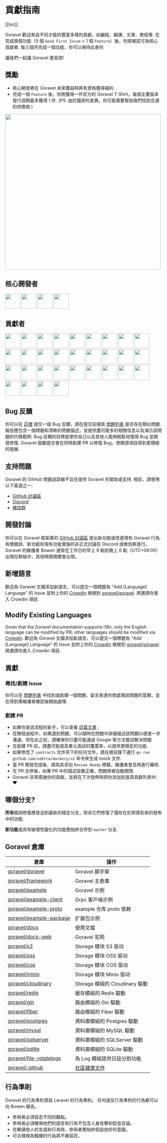 # 貢獻指南

[[toc]]

Goravel 歡迎來自不同才能的豐富多樣的貢獻，如編程、翻譯、文章、教程等. 在完成兩個功能（5 個 `Good First Issue` = 1 個 `Feature`）後，你將被認可為核心貢獻者. 每三個月完成一個功能，你可以保持此身份.

讓我們一起讓 Goravel 更高效!

## 獎勵

- 核心開發者在 Goravel 未來獲益時將有資格獲得福利.
- 完成一個 `Feature` 後，你將獲得一件官方的 Goravel T-Shirt，每個主要版本發行週期最多獲得 1 件. (PS: 由於國家的差異，你可能需要幫助我們找到合適的供應商.)

<p align="left"><img src="/t-shirt.jpg" width="500"></p>

## 核心開發者

<div class="flex flex-wrap gap-2 mt-5" :class="$style.contributors"><a href="https://github.com/hwbrzzl" target="_blank"><img src="https://avatars.githubusercontent.com/u/24771476?v=4" width="48" height="48"></a>
<a href="https://github.com/DevHaoZi" target="_blank"><img src="https://avatars.githubusercontent.com/u/115467771?v=4" width="48" height="48"></a>
<a href="https://github.com/kkumar-gcc" target="_blank"><img src="https://avatars.githubusercontent.com/u/84431594?v=4" width="48" height="48"></a>
<a href="https://github.com/almas-x" target="_blank"><img src="https://avatars.githubusercontent.com/u/9382335?v=4" width="48" height="48"></a>
</div>

## 貢獻者

<div class="flex flex-wrap gap-2 mt-5" :class="$style.contributors"><a href="https://github.com/merouanekhalili" target="_blank"><img src="https://avatars.githubusercontent.com/u/1122628?v=4" width="48" height="48"></a>
<a href="https://github.com/hongyukeji" target="_blank"><img src="https://avatars.githubusercontent.com/u/23145983?v=4" width="48" height="48"></a>
<a href="https://github.com/sidshrivastav" target="_blank"><img src="https://avatars.githubusercontent.com/u/28773690?v=4" width="48" height="48"></a>
<a href="https://github.com/Juneezee" target="_blank"><img src="https://avatars.githubusercontent.com/u/20135478?v=4" width="48" height="48"></a>
<a href="https://github.com/dragoonchang" target="_blank"><img src="https://avatars.githubusercontent.com/u/1432336?v=4" width="48" height="48"></a>
<a href="https://github.com/dhanusaputra" target="_blank"><img src="https://avatars.githubusercontent.com/u/35093673?v=4" width="48" height="48"></a>
<a href="https://github.com/mauri870" target="_blank"><img src="https://avatars.githubusercontent.com/u/10168637?v=4" width="48" height="48"></a>
<a href="https://github.com/Marian0" target="_blank"><img src="https://avatars.githubusercontent.com/u/624592?v=4" width="48" height="48"></a>
<a href="https://github.com/ahmed3mar" target="_blank"><img src="https://avatars.githubusercontent.com/u/12982325?v=4" width="48" height="48"></a>
<a href="https://github.com/flc1125" target="_blank"><img src="https://avatars.githubusercontent.com/u/14297703?v=4" width="48" height="48"></a>
<a href="https://github.com/zzpwestlife" target="_blank"><img src="https://avatars.githubusercontent.com/u/12382180?v=4" width="48" height="48"></a>
<a href="https://github.com/juantarrel" target="_blank"><img src="https://avatars.githubusercontent.com/u/7213379?v=4" width="48" height="48"></a>
<a href="https://github.com/Kamandlou" target="_blank"><img src="https://avatars.githubusercontent.com/u/77993374?v=4" width="48" height="48"></a>
<a href="https://github.com/livghit" target="_blank"><img src="https://avatars.githubusercontent.com/u/108449432?v=4" width="48" height="48"></a>
<a href="https://github.com/jeff87218" target="_blank"><img src="https://avatars.githubusercontent.com/u/29706585?v=4" width="48" height="48"></a>
<a href="https://github.com/shayan-yousefi" target="_blank"><img src="https://avatars.githubusercontent.com/u/19957980?v=4" width="48" height="48"></a>
<a href="https://github.com/zxdstyle" target="_blank"><img src="https://avatars.githubusercontent.com/u/38398954?v=4" width="48" height="48"></a>
<a href="https://github.com/milwad-dev" target="_blank"><img src="https://avatars.githubusercontent.com/u/98118400?v=4" width="48" height="48"></a>
<a href="https://github.com/mdanialr" target="_blank"><img src="https://avatars.githubusercontent.com/u/48054961?v=4" width="48" height="48"></a>
<a href="https://github.com/KlassnayaAfrodita" target="_blank"><img src="https://avatars.githubusercontent.com/u/113383200?v=4" width="48" height="48"></a>
<a href="https://github.com/YlanzinhoY" target="_blank"><img src="https://avatars.githubusercontent.com/u/102574758?v=4" width="48" height="48"></a>
<a href="https://github.com/gouguoyin" target="_blank"><img src="https://avatars.githubusercontent.com/u/13517412?v=4" width="48" height="48"></a>
<a href="https://github.com/dzham" target="_blank"><img src="https://avatars.githubusercontent.com/u/10853451?v=4" width="48" height="48"></a>
<a href="https://github.com/praem90" target="_blank"><img src="https://avatars.githubusercontent.com/u/6235720?v=4" width="48" height="48"></a>
<a href="https://github.com/vendion" target="_blank"><img src="https://avatars.githubusercontent.com/u/145018?v=4" width="48" height="48"></a>
<a href="https://github.com/tzsk" target="_blank"><img src="https://avatars.githubusercontent.com/u/13273787?v=4" width="48" height="48"></a>
<a href="https://github.com/ycb1986" target="_blank"><img src="https://avatars.githubusercontent.com/u/12908032?v=4" width="48" height="48"></a>
<a href="https://github.com/BadJacky" target="_blank"><img src="https://avatars.githubusercontent.com/u/113529280?v=4" width="48" height="48"></a>
<a href="https://github.com/NiteshSingh17" target="_blank"><img src="https://avatars.githubusercontent.com/u/79739154?v=4" width="48" height="48"></a>
<a href="https://github.com/alfanzain" target="_blank"><img src="https://avatars.githubusercontent.com/u/4216529?v=4" width="48" height="48"></a>
<a href="https://github.com/oprudkyi" target="_blank"><img src="https://avatars.githubusercontent.com/u/3018472?v=4" width="48" height="48"></a>

</div>

## Bug 反饋

你可以在 [這裡](https://github.com/goravel/goravel/issues/new?assignees=&labels=%E2%98%A2%EF%B8%8F+Bug%2Cbug&projects=&template=bug_report.yml&title=%F0%9F%90%9B+%5BBug%5D+) 提交一個 Bug 反饋，請在提交前搜索 [問題列表](https://github.com/goravel/goravel/issues?q=is%3Aissue) 是否存在類似問題. 報告應包含一個標題和清晰的問題描述，並提供盡可能多的相關信息以及演示該問題的代碼範例. Bug 反饋的目標是使你自己以及其他人能夠輕鬆地復現 Bug 並開發修復. Goravel 鼓勵提交者在同時創建 PR 以修復 Bug，使開源項目得到更積極的發展.

## 支持問題

Goravel 的 GitHub 問題追踪器不旨在提供 Goravel 的幫助或支持. 相反，請使用以下渠道之一:

- [GitHub 討論區](https://github.com/goravel/goravel/discussions)
- [Discord](https://github.com/goravel/goravel/tree/master#group)
- [微信群](https://github.com/goravel/goravel/blob/master/README_zh.md#%E7%BE%A4%E7%BB%84)

## 開發討論

你可以在 Goravel 框架庫的 [GitHub 討論區](https://github.com/goravel/goravel/discussions) 提出新功能或改進現有 Goravel 行為. 有關錯誤、新功能和現有功能實施的非正式討論在 Discord 或微信群進行。 Goravel 的維護者 Bowen 通常在工作日的早上 9 點到晚上 6 點（UTC+08:00）出現在群組中，其他時間偶爾會出現。

## 新增語言

歡迎為 Goravel 文檔添加新語言，可以提交一個標題為 "Add [Language] Language" 的 Issue 並附上你的 [Crowdin](https://crowdin.com/) 帳號到 [goravel/goravel](https://github.com/goravel/goravel/issues/new). 將邀請你進入 Crowdin 項目.

## Modify Existing Languages

Given that the Goravel documentation supports i18n, only the English language can be modified by PR; other languages should be modified via [Crowdin](https://crowdin.com/). 歡迎為 Goravel 文檔添加新語言，可以提交一個標題為 "Add [Language] Language" 的 Issue 並附上你的 [Crowdin](https://crowdin.com/) 帳號到 [goravel/goravel](https://github.com/goravel/goravel/issues/new). 將邀請你進入 Crowdin 項目.

## 貢獻

### 尋找/創建 Issue

你可以在 [問題列表](https://github.com/goravel/goravel/issues) 中找到或創建一個問題，留言表達你想處理該問題的意願，並在得到庫維護者確認後開始處理.

### 創建 PR

- 如果你是該流程的新手，可以查看 [這篇文章](https://docs.github.com/en/get-started/quickstart/contributing-to-projects) ;
- 在開發過程中，如果遇到問題，可以隨時在問題中詳細描述該問題以便進一步溝通，但在此之前，請確保你已盡可能通過 Google 等方法嘗試解決問題.
- 在創建 PR 前，請盡可能提高單元測試的覆蓋率，以提供更穩定的功能.
- 如果修改了 `contracts` 文件夾下的任何文件，請在根目錄下運行 `go run github.com/vektra/mockery/v2` 命令來生成 mock 文件.
- 當 PR 開發完成後，請為其添加 `Review Ready` 標籤，維護者會及時進行審核.
- 在 PR 合併後，如果 PR 中的描述設置正確，問題將被自動關閉.
- Goravel 非常感謝你的貢獻，並將在下次發佈時把你添加到首頁貢獻列表中; ❤️

## 哪個分支?

**所有**錯誤修復應發送到最新的穩定分支，除非它們修復了僅存在於即將到來的發佈中的功能.

**新功能**或具有破壞性變化的功能應始終合併到 `master` 分支.

## Goravel 倉庫

| 倉庫                                                                    | 操作                                                                                                                                          |
| --------------------------------------------------------------------- | ------------------------------------------------------------------------------------------------------------------------------------------- |
| [goravel/goravel](https://github.com/goravel/goravel)                 | Goravel 脚手架                                                                                                                                 |
| [goravel/framework](https://github.com/goravel/framework)             | Goravel 主倉庫                                                                                                                                 |
| [goravel/example](https://github.com/goravel/example)                 | Goravel 示例                                                                                                                                  |
| [goravel/example-client](https://github.com/goravel/example-client)   | Grpc 客戶端示例                                                                                                                                  |
| [goravel/example-proto](https://github.com/goravel/example-proto)     | example 仓库 proto 依赖                                                                                                                         |
| [goravel/example-package](https://github.com/goravel/example-package) | 扩展包示例                                                                                                                                       |
| [goravel/docs](https://github.com/goravel/docs)                       | 使用文檔                                                                                                                                        |
| [goravel/docs-web](https://github.com/goravel/docs-web)               | Goravel 官网                                                                                                                                  |
| [goravel/s3](https://github.com/goravel/s3)                           | Storage 模块 S3 驱动                                                                                                                            |
| [goravel/oss](https://github.com/goravel/oss)                         | Storage 模块 OSS 驱动                                                                                                                           |
| [goravel/cos](https://github.com/goravel/cos)                         | Storage 模块 COS 驱动                                                                                                                           |
| [goravel/minio](https://github.com/goravel/minio)                     | Storage 模块 Minio 驱动                                                                                                                         |
| [goravel/cloudinary](https://github.com/goravel/cloudinary)           | Storage 模組的 Cloudinary 驅動                                                                                                                   |
| [goravel/redis](https://github.com/goravel/redis)                     | 緩存模組的 Redis 驅動                                                                                                                              |
| [goravel/gin](https://github.com/goravel/gin)                         | 路由模組的 Gin 驅動                                                                                                                                |
| [goravel/fiber](https://github.com/goravel/fiber)                     | 路由模組的 Fiber 驅動                                                                                                                              |
| [goravel/postgres](https://github.com/goravel/postgres)               | 資料庫模組的 Postgres 驅動                                                                                                                          |
| [goravel/mysql](https://github.com/goravel/mysql)                     | 資料庫模組的 MySQL 驅動                                                                                                                             |
| [goravel/sqlserver](https://github.com/goravel/sqlserver)             | 資料庫模組的 SQLServer 驅動                                                                                                                         |
| [goravel/sqlite](https://github.com/goravel/sqlite)                   | 資料庫模組的 SQLite 驅動                                                                                                                            |
| [goravel/file-rotatelogs](https://github.com/goravel/file-rotatelogs) | 為 Log 模組提供日誌分割功能                                                                                                                            |
| [goravel/.github](https://github.com/goravel/.github) | [社區健康文件](https://docs.github.com/en/communities/setting-up-your-project-for-healthy-contributions/creating-a-default-community-health-file) |

## 行為準則

Goravel 的行為準則源自 Laravel 的行為準則。 任何違反行為準則的行為都可以向 Bowen 報告。

- 參與者必須容忍不同的觀點。
- 參與者必須確保他們的語言和行為不包含人身攻擊和貶低言論。
- 在解讀他人的言語和行為時，參與者應始終假設良好的意圖。
- 可合理視為騷擾的行為將不被容忍。

<style module>
.contributors {
  img {
    border-radius: 50%;
  }
}

</style>
